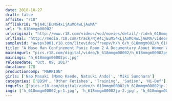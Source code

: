 ```yaml
---
date: 2018-10-27
draft: false
affsite: "r18"
afflinkr18: "NjA4LjEuMS4xLjAuMC4wLjAuMA"
url: "h_618mmgm00002"
urloriginal: "http://www.r18.com/videos/vod/movies/detail/-/id=h_618mmgm00002"
urlfinal: "http://media.r18.com/track/NjA4LjEuMS4xLjAuMC4wLjAuMA/videos/vod/movies/detail/-/id=h_618mmgm00002"
samplevid: "awspv3001.r18.com/litevideo/freepv/h/h_6/h_618mmgm002/h_618mmgm002_dmb_w.mp4"
title: "A Maso Man Confinement Panic Room 2 A Documentary About Women Who Relentlessly Pursue Men And Continue To Blow Their Minds And Rejuvenate Them Again For More"
mainimgurl: "pics.r18.com/digital/video/h_618mmgm00002/h_618mmgm00002ps.jpg"
mainimgs: "h_618mmgm00002ps.jpg"
releasedate: "Oct. 09, 2017"
duration: 178
productioncomp: "MARRION"
girls: ['Nao Masaki (Momo Kaede, Natsuki Ando)', 'Miki Sunohara']
categories: ['BDSM', 'Other Fetishes', 'Training', 'Sadism', 'Hi-Def']
imgurls: ['pics.r18.com/digital/video/h_618mmgm00002/h_618mmgm00002jp-1.jpg', 'pics.r18.com/digital/video/h_618mmgm00002/h_618mmgm00002jp-2.jpg', 'pics.r18.com/digital/video/h_618mmgm00002/h_618mmgm00002jp-3.jpg', 'pics.r18.com/digital/video/h_618mmgm00002/h_618mmgm00002jp-4.jpg', 'pics.r18.com/digital/video/h_618mmgm00002/h_618mmgm00002jp-5.jpg', 'pics.r18.com/digital/video/h_618mmgm00002/h_618mmgm00002jp-6.jpg', 'pics.r18.com/digital/video/h_618mmgm00002/h_618mmgm00002jp-7.jpg', 'pics.r18.com/digital/video/h_618mmgm00002/h_618mmgm00002jp-8.jpg', 'pics.r18.com/digital/video/h_618mmgm00002/h_618mmgm00002jp-9.jpg', 'pics.r18.com/digital/video/h_618mmgm00002/h_618mmgm00002jp-10.jpg', 'pics.r18.com/digital/video/h_618mmgm00002/h_618mmgm00002jp-11.jpg', 'pics.r18.com/digital/video/h_618mmgm00002/h_618mmgm00002jp-12.jpg', 'pics.r18.com/digital/video/h_618mmgm00002/h_618mmgm00002jp-13.jpg', 'pics.r18.com/digital/video/h_618mmgm00002/h_618mmgm00002jp-14.jpg', 'pics.r18.com/digital/video/h_618mmgm00002/h_618mmgm00002jp-15.jpg', 'pics.r18.com/digital/video/h_618mmgm00002/h_618mmgm00002jp-16.jpg', 'pics.r18.com/digital/video/h_618mmgm00002/h_618mmgm00002jp-17.jpg', 'pics.r18.com/digital/video/h_618mmgm00002/h_618mmgm00002jp-18.jpg', 'pics.r18.com/digital/video/h_618mmgm00002/h_618mmgm00002jp-19.jpg', 'pics.r18.com/digital/video/h_618mmgm00002/h_618mmgm00002jp-20.jpg']
imgs: ['h_618mmgm00002jp-1.jpg', 'h_618mmgm00002jp-2.jpg', 'h_618mmgm00002jp-3.jpg', 'h_618mmgm00002jp-4.jpg', 'h_618mmgm00002jp-5.jpg', 'h_618mmgm00002jp-6.jpg', 'h_618mmgm00002jp-7.jpg', 'h_618mmgm00002jp-8.jpg', 'h_618mmgm00002jp-9.jpg', 'h_618mmgm00002jp-10.jpg', 'h_618mmgm00002jp-11.jpg', 'h_618mmgm00002jp-12.jpg', 'h_618mmgm00002jp-13.jpg', 'h_618mmgm00002jp-14.jpg', 'h_618mmgm00002jp-15.jpg', 'h_618mmgm00002jp-16.jpg', 'h_618mmgm00002jp-17.jpg', 'h_618mmgm00002jp-18.jpg', 'h_618mmgm00002jp-19.jpg', 'h_618mmgm00002jp-20.jpg']
---
```

